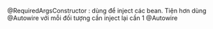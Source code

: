 @RequiredArgsConstructor : dùng để inject các bean. Tiện hơn dùng @Autowire với mỗi đối tượng cần inject lại cần 1 @Autowire

